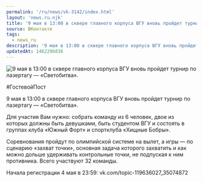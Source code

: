 ```yaml
---
permalink: '/ru/news/vk-3142/index.html'
layout: 'news.ru.njk'
title: '9 мая в 13:00 в сквере главного корпуса ВГУ вновь пройдет турнир по лазертагу — «Светобитва».'
source: ВКонтакте
tags:
  - news_ru
description: '9 мая в 13:00 в сквере главного корпуса ВГУ вновь пройдет турнир по лазертагу — «Светобитва».'
updatedAt: 1462296836
---
```

![9 мая в 13:00 в сквере главного корпуса ВГУ вновь пройдет турнир по лазертагу — «Светобитва».](https://sun9-37.userapi.com/impf/c604418/v604418834/fa31/tLnMAM-72Ds.jpg?size=1280x831&quality=96&proxy=1&sign=1a00da51e4573621892479e66bdb9e32&c_uniq_tag=pDHswNuH3SOIgCJ9bFjLu8Glfb_kfMohvzuS4lax-Ek&type=album)

#ГостевойПост

9 мая в 13:00 в сквере главного корпуса ВГУ вновь пройдет турнир по лазертагу — «Светобитва».

Для участия Вам нужно: собрать команду из 6 человек, двое из которых должны быть девушками, быть студентом ВГУ и состоять в группах клуба «Южный Форт» и спортклуба «Хищные Бобры».

Соревнования пройдут по олимпийской системе на вылет, а игры — по сценарию «захват точки», основная задача которого захватить и как можно дольше удерживать контрольные точки, не подпуская к ним противника. Всего участвуют 32 команды.

Начала регистрации 4 мая в 23:59: vk.com/topic-119636027_35074872
